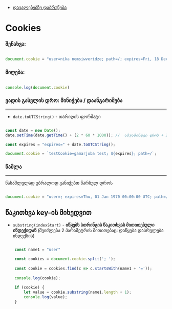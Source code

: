 
- [დავალებებზე დაბრუნება](README.md)

# Cookies

### შენახვა: 

```js

document.cookie = "user=nika nemsiwveridze; path=/; expires=Fri, 18 Dec 2026 12:00:00 UTC";


```

### მიღება: 

```js

console.log(document.cookie)

```

### ვადის გასვლის დრო: მინიჭება / დაანგარიშება
---

- `date.toUTCString()` - თარიღის ფორმატი

```js

const date = new Date();
date.setTime(date.getTime() + (2 * 60 * 1000)); //  ამჟამინდელ დროს + 2 წუთი

const expires = "expires=" + date.toUTCString();

document.cookie = `testCookie=gamarjoba test; ${expires}; path=/`;

```

### წაშლა
---

წასაშლელად უბრალოდ ვანიჭებთ წარსულ დროს

```js

document.cookie = "user=; expires=Thu, 01 Jan 1970 00:00:00 UTC; path=/;";

```

## წაკითხვა key-ის მიხედვით

- `substring(indexStart)` -  **იწყებს სთრინგის წაკითხვას მითითებული ინდექიდან** (შეიძლება 2 პარამეტრის მითითებაც: დაწყება დასრულება ინდექსის)

```js

    const name1 = "user"

    const cookies = document.cookie.split('; ');
    
    const cookie = cookies.find(c => c.startsWith(name1 + '='));
    
    console.log(cookie);
    
    if (cookie) {
        let value = cookie.substring(name1.length + 1);
        console.log(value);
    }

```

